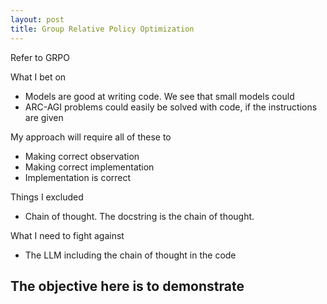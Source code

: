 ```yaml
---
layout: post
title: Group Relative Policy Optimization
---
```


Refer to GRPO


What I bet on

- Models are good at writing code. We see that small models could
- ARC-AGI problems could easily be solved with code, if the instructions are given


My approach will require all of these to 
- Making correct observation
- Making correct implementation
- Implementation is correct


Things I excluded
- Chain of thought. The docstring is the chain of thought.


What I need to fight against
- The LLM including the chain of thought in the code

The objective here is to demonstrate
- 






